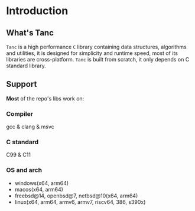 # Introduction

## What's Tanc

`Tanc` is a high performance `C` library containing data structures, algorithms and utilities, it is designed for simplicity and runtime speed, most of its libraries are cross-platform. `Tanc` is built from scratch, it only depends on C standard library.

## Support

**Most** of the repo's libs work on:

### Compiler

gcc & clang & msvc

### C standard

C99 & C11

### OS and arch

- windows(x64, arm64)
- macos(x64, arm64)
- freebsd@14, openbsd@7, netbsd@10(x64, arm64)
- linux(x64, arm64, armv6, armv7, riscv64, 386, s390x)